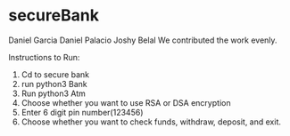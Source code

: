 # secureBank

Daniel Garcia 
Daniel Palacio 
Joshy 
Belal
We contributed the work evenly. 

Instructions to Run: 
1. Cd to secure bank 
2. run python3 Bank 
3. Run python3 Atm
4. Choose whether you want to use RSA or DSA encryption 
5. Enter 6 digit pin number(123456) 
6. Choose whether you want to check funds, withdraw, deposit, and exit. 


